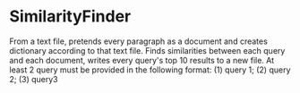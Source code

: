 # SimilarityFinder
From a text file, pretends every paragraph as a document and creates dictionary according to that text file. Finds similarities between each query and each document, writes every query's top 10 results to a new file. At least 2 query must be provided in the following format:
(1) query 1; (2) query 2; (3) query3
